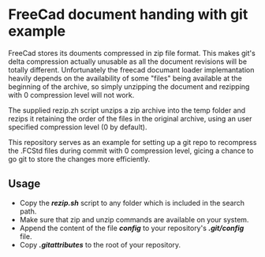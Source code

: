 # FreeCad document handing with git example

FreeCad stores its douments compressed in zip file format. This makes git's delta compression actually unusable as all the document revisions will be totally different. Unfortunately the freecad documant loader implemantation heavily depends on the availability of some "files" being available at the beginning of the archive, so simply unzipping the document and rezipping with 0 compression level will not work.

The supplied rezip.zh script unzips a zip archive into the temp folder and rezips it retaining the order of the files in the original archive, using an user specified compression level (0 by default).

This repository serves as an example for setting up a git repo to recompress the .FCStd files during commit with 0 compression level, gicing a chance to go git to store the changes more efficiently.

## Usage
- Copy the __*rezip.sh*__ script to any folder which is included in the search path.
- Make sure that zip and unzip commands are available on your system.
- Append the content of the file __*config*__ to your repository's __*.git/config*__ file.
- Copy __*.gitattributes*__ to the root of your repository.